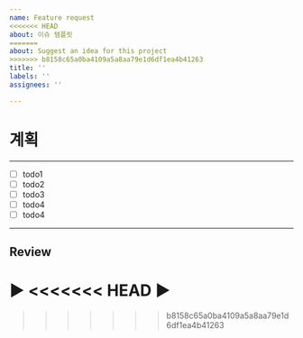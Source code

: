 ```yaml
---
name: Feature request
<<<<<<< HEAD
about: 이슈 템플릿
=======
about: Suggest an idea for this project
>>>>>>> b8158c65a0ba4109a5a8aa79e1d6df1ea4b41263
title: ''
labels: ''
assignees: ''

---
```


# 계획
- - -
- [ ] todo1
- [ ] todo2
- [ ] todo3
- [ ] todo4
- [ ] todo4

* * *
## Review
▶
<<<<<<< HEAD
▶
=======
>>>>>>> b8158c65a0ba4109a5a8aa79e1d6df1ea4b41263
